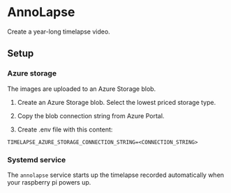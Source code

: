 # AnnoLapse

Create a year-long timelapse video.


## Setup

### Azure storage
The images are uploaded to an Azure Storage blob.

1. Create an Azure Storage blob. Select the lowest priced storage type.


1. Copy the blob connection string from Azure Portal.

1. Create .env file with this content:
```
TIMELAPSE_AZURE_STORAGE_CONNECTION_STRING=<CONNECTION_STRING>
```


### Systemd service
The `annolapse` service starts up the timelapse recorded automatically when your raspberry pi powers up.

